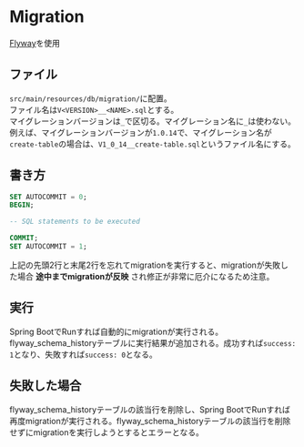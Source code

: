 # Migration
[Flyway](https://flywaydb.org/documentation/plugins/springboot)を使用
## ファイル
`src/main/resources/db/migration/`に配置。  
ファイル名は`V<VERSION>__<NAME>.sql`とする。  
マイグレーションバージョンは`_`で区切る。マイグレーション名に`_`は使わない。  
例えば、マイグレーションバージョンが`1.0.14`で、マイグレーション名が`create-table`の場合は、`V1_0_14__create-table.sql`というファイル名にする。
## 書き方
```sql
SET AUTOCOMMIT = 0;
BEGIN;

-- SQL statements to be executed

COMMIT;
SET AUTOCOMMIT = 1;
```
上記の先頭2行と末尾2行を忘れてmigrationを実行すると、migrationが失敗した場合 __途中までmigrationが反映__ され修正が非常に厄介になるため注意。
## 実行
Spring BootでRunすれば自動的にmigrationが実行される。  
flyway_schema_historyテーブルに実行結果が追加される。成功すれば`success: 1`となり、失敗すれば`success: 0`となる。
## 失敗した場合
flyway_schema_historyテーブルの該当行を削除し、Spring BootでRunすれば再度migrationが実行される。flyway_schema_historyテーブルの該当行を削除せずにmigrationを実行しようとするとエラーとなる。